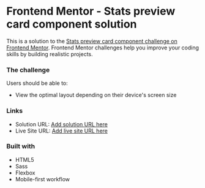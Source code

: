 # Frontend Mentor - Stats preview card component solution

This is a solution to the [Stats preview card component challenge on Frontend Mentor](https://www.frontendmentor.io/challenges/stats-preview-card-component-8JqbgoU62). Frontend Mentor challenges help you improve your coding skills by building realistic projects. 

### The challenge

Users should be able to:

- View the optimal layout depending on their device's screen size

### Links

- Solution URL: [Add solution URL here](https://github.com/temalcode/statusPreviewCard-FrontendMentorChallenge)
- Live Site URL: [Add live site URL here](https://temalcode.github.io/statusPreviewCard-FrontendMentorChallenge/)

### Built with

- HTML5
- Sass
- Flexbox
- Mobile-first workflow

